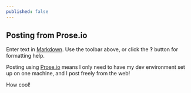 ```yaml
---
published: false
---
```


## Posting from Prose.io

Enter text in [Markdown](http://daringfireball.net/projects/markdown/). Use the toolbar above, or click the **?** button for formatting help.

Posting using [Prose.io](http://prose.io) means I only need to have my dev environment set up on one machine, and I post freely from the web!

How cool!
